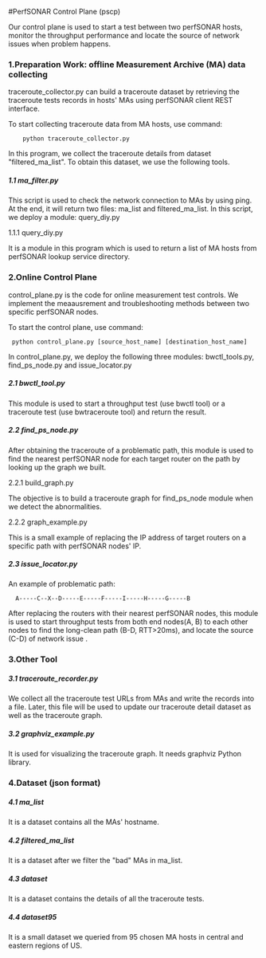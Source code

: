 #PerfSONAR Control Plane (pscp)

Our control plane is used to start a test between two perfSONAR hosts, monitor the throughput performance and locate the source of network issues when problem happens.

### 1.Preparation Work: offline Measurement Archive (MA) data collecting
 
 traceroute_collector.py can build a traceroute dataset by retrieving the traceroute tests records in hosts' MAs using perfSONAR client REST interface.
 
 To start collecting traceroute data from MA hosts, use command:
 
        python traceroute_collector.py

 In this program, we collect the traceroute details from dataset "filtered_ma_list". To obtain this dataset, we use the following tools.
 
##### 1.1 ma_filter.py
 
 This script is used to check the network connection to MAs by using ping. At the end, it will return two files: ma_list and filtered_ma_list. 
 In this script, we deploy a module: query_diy.py
 
 1.1.1 query_diy.py 
 
 It is a module in this program which is used to return a list of MA hosts from perfSONAR lookup service directory.
 
### 2.Online Control Plane
 
 control_plane.py is the code for online measurement test controls. We implement the meaausrement and troubleshooting methods between two specific perfSONAR nodes.

 To start the control plane, use command:
   
     python control_plane.py [source_host_name] [destination_host_name]
     
In control_plane.py, we deploy the following three modules: bwctl_tools.py, find_ps_node.py and issue_locator.py

##### 2.1 bwctl_tool.py
 
 This module is used to start a throughput test (use bwctl tool) or a traceroute test (use bwtraceroute tool) and return the result.
 
##### 2.2 find_ps_node.py 
      
After obtaining the traceroute of a problematic path, this module is used to find the nearest perfSONAR node for each target router on the path by looking up the graph we built.

 2.2.1 build_graph.py 
 
 The objective is to build a traceroute graph for find_ps_node module when we detect the abnormalities.

 2.2.2 graph_example.py 
 
 This is a small example of replacing the IP address of target routers on a specific path with perfSONAR nodes' IP.

##### 2.3 issue_locator.py 
 
  An example of problematic path:    
  
      A-----C--X--D-----E-----F-----I-----H-----G-----B

After replacing the routers with their nearest perfSONAR nodes, this module is used to start throughput tests from both end nodes(A, B) to each other nodes to find the long-clean path (B-D, RTT>20ms), and locate the source (C-D) of network issue .

### 3.Other Tool
    
##### 3.1 traceroute_recorder.py
 
 We collect all the traceroute test URLs from MAs and write the records into a file. Later, this file will be used to update our traceroute detail dataset as well as the traceroute graph.
 
##### 3.2 graphviz_example.py 
 
 It is used for visualizing the traceroute graph. It needs graphviz Python library.

### 4.Dataset (json format)

##### 4.1 ma_list

It is a dataset contains all the MAs' hostname.

##### 4.2 filtered_ma_list

It is a dataset after we filter the "bad" MAs in ma_list.


##### 4.3 dataset

It is a dataset contains the details of all the traceroute tests.

##### 4.4 dataset95 

It is a small dataset we queried from 95 chosen MA hosts in central and eastern regions of US. 













